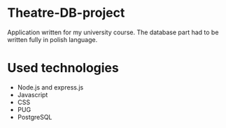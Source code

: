 # Theatre-DB-project
Application written for my university course. The database part had to be written fully in polish language.
# Used technologies
- Node.js and express.js
- Javascript
- CSS
- PUG
- PostgreSQL